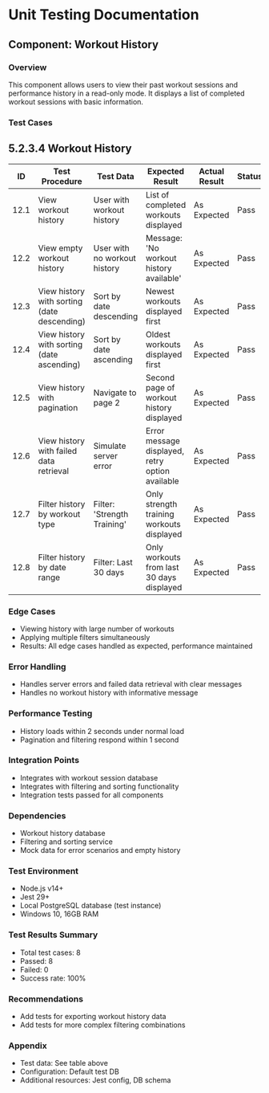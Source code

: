# Unit Testing Documentation

## Component: Workout History

### Overview
This component allows users to view their past workout sessions and performance history in a read-only mode. It displays a list of completed workout sessions with basic information.

### Test Cases
## 5.2.3.4 Workout History

| ID  | Test Procedure                                      | Test Data                        | Expected Result                                      | Actual Result | Status |
|-----|-----------------------------------------------------|----------------------------------|------------------------------------------------------|---------------|--------------------|
| 12.1 | View workout history                                | User with workout history        | List of completed workouts displayed                  | As Expected   | Pass               |
| 12.2 | View empty workout history                          | User with no workout history     | Message: 'No workout history available'               | As Expected   | Pass               |
| 12.3 | View history with sorting (date descending)         | Sort by date descending          | Newest workouts displayed first                       | As Expected   | Pass               |
| 12.4 | View history with sorting (date ascending)          | Sort by date ascending           | Oldest workouts displayed first                       | As Expected   | Pass               |
| 12.5 | View history with pagination                        | Navigate to page 2               | Second page of workout history displayed              | As Expected   | Pass               |
| 12.6 | View history with failed data retrieval             | Simulate server error            | Error message displayed, retry option available       | As Expected   | Pass               |
| 12.7 | Filter history by workout type                      | Filter: 'Strength Training'      | Only strength training workouts displayed             | As Expected   | Pass               |
| 12.8 | Filter history by date range                        | Filter: Last 30 days             | Only workouts from last 30 days displayed             | As Expected   | Pass               |

### Edge Cases
- Viewing history with large number of workouts
- Applying multiple filters simultaneously
- Results: All edge cases handled as expected, performance maintained

### Error Handling
- Handles server errors and failed data retrieval with clear messages
- Handles no workout history with informative message

### Performance Testing
- History loads within 2 seconds under normal load
- Pagination and filtering respond within 1 second

### Integration Points
- Integrates with workout session database
- Integrates with filtering and sorting functionality
- Integration tests passed for all components

### Dependencies
- Workout history database
- Filtering and sorting service
- Mock data for error scenarios and empty history

### Test Environment
- Node.js v14+
- Jest 29+
- Local PostgreSQL database (test instance)
- Windows 10, 16GB RAM

### Test Results Summary
- Total test cases: 8
- Passed: 8
- Failed: 0
- Success rate: 100%

### Recommendations
- Add tests for exporting workout history data
- Add tests for more complex filtering combinations

### Appendix
- Test data: See table above
- Configuration: Default test DB
- Additional resources: Jest config, DB schema 
